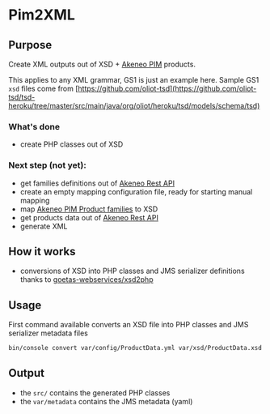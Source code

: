# Pim2XML


## Purpose

Create XML outputs out of XSD + [Akeneo PIM](https://github.com/akeneo) products.

This applies to any XML grammar, GS1 is just an example here.
Sample GS1 `xsd` files come from [https://github.com/oliot-tsd](https://github.com/oliot-tsd/tsd-heroku/tree/master/src/main/java/org/oliot/heroku/tsd/models/schema/tsd)


### What's done

- create PHP classes out of XSD

### Next step (not yet): 

- get families definitions out of [Akeneo Rest API](https://api.akeneo.com/)
- create an empty mapping configuration file, ready for starting manual mapping
- map [Akeneo PIM Product families](https://help.akeneo.com/articles/what-is-a-family.html) to XSD
- get products data out of [Akeneo Rest API](https://api.akeneo.com/)
- generate XML

## How it works

- conversions of XSD into PHP classes and JMS serializer definitions thanks to [goetas-webservices/xsd2php](https://github.com/goetas-webservices/xsd2php)

## Usage

First command available converts an XSD file into PHP classes and JMS serializer metadata files

```bash
bin/console convert var/config/ProductData.yml var/xsd/ProductData.xsd
```

## Output

- the `src/` contains the generated PHP classes
- the `var/metadata` contains the JMS metadata (yaml)
